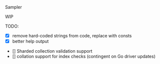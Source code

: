 Sampler

WIP

TODO:
- [x] remove hard-coded strings from code, replace with consts
- [x] better help output
- [] Sharded collection validation support
- [] collation support for index checks (contingent on Go driver updates)